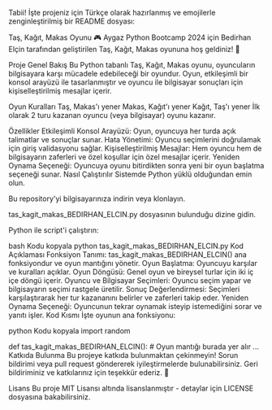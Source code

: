 
Tabii! İşte projeniz için Türkçe olarak hazırlanmış ve emojilerle zenginleştirilmiş bir README dosyası:

Taş, Kağıt, Makas Oyunu 🎮
Aygaz Python Bootcamp 2024 için Bedirhan Elçin tarafından geliştirilen Taş, Kağıt, Makas oyununa hoş geldiniz! 🤗

Proje Genel Bakış
Bu Python tabanlı Taş, Kağıt, Makas oyunu, oyuncuların bilgisayara karşı mücadele edebileceği bir oyundur. Oyun, etkileşimli bir konsol arayüzü ile tasarlanmıştır ve oyuncu ile bilgisayar sonuçları için kişiselleştirilmiş mesajlar içerir.

Oyun Kuralları
Taş, Makas'ı yener
Makas, Kağıt'ı yener
Kağıt, Taş'ı yener
İlk olarak 2 turu kazanan oyuncu (veya bilgisayar) oyunu kazanır.

Özellikler
Etkileşimli Konsol Arayüzü: Oyun, oyuncuya her turda açık talimatlar ve sonuçlar sunar.
Hata Yönetimi: Oyuncu seçimlerini doğrulamak için giriş validasyonu sağlar.
Kişiselleştirilmiş Mesajlar: Hem oyuncu hem de bilgisayarın zaferleri ve özel koşullar için özel mesajlar içerir.
Yeniden Oynama Seçeneği: Oyuncuya oyunu bitirdikten sonra yeni bir oyun başlatma seçeneği sunar.
Nasıl Çalıştırılır
Sistemde Python yüklü olduğundan emin olun.

Bu repository'yi bilgisayarınıza indirin veya klonlayın.

tas_kagit_makas_BEDIRHAN_ELCIN.py dosyasının bulunduğu dizine gidin.

Python ile script'i çalıştırın:

bash
Kodu kopyala
python tas_kagit_makas_BEDIRHAN_ELCIN.py
Kod Açıklaması
Fonksiyon Tanımı: tas_kagit_makas_BEDIRHAN_ELCIN() ana fonksiyondur ve oyun mantığını yönetir.
Oyun Başlatma: Oyuncuyu karşılar ve kuralları açıklar.
Oyun Döngüsü: Genel oyun ve bireysel turlar için iki iç içe döngü içerir.
Oyuncu ve Bilgisayar Seçimleri: Oyuncu seçim yapar ve bilgisayarın seçimi rastgele üretilir.
Sonuç Değerlendirmesi: Seçimleri karşılaştırarak her tur kazananını belirler ve zaferleri takip eder.
Yeniden Oynama Seçeneği: Oyuncunun tekrar oynamak isteyip istemediğini sorar ve yanıtı işler.
Kod Kısmı
İşte oyunun ana fonksiyonu:

python
Kodu kopyala
import random

def tas_kagit_makas_BEDIRHAN_ELCIN():
    # Oyun mantığı burada yer alır
    ...
Katkıda Bulunma
Bu projeye katkıda bulunmaktan çekinmeyin! Sorun bildirimi veya pull request göndererek iyileştirmelerde bulunabilirsiniz. Geri bildiriminiz ve katkılarınız için teşekkür ederiz. 🙌

Lisans
Bu proje MIT Lisansı altında lisanslanmıştır - detaylar için LICENSE dosyasına bakabilirsiniz.
